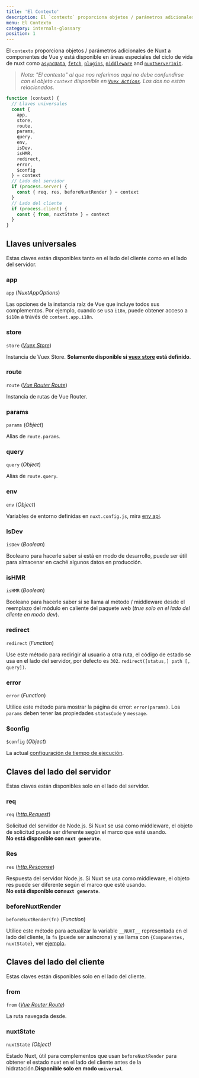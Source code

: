 ```yaml
---
title: 'El Contexto'
description: El `contexto` proporciona objetos / parámetros adicionales de Nuxt que tradicionalmente no están disponibles para los componentes de Vue. `Context` está disponible en áreas especiales del ciclo de vida de nuxt como` asyncData`, `plugins`,` middlewares`, `modules` y` store / nuxtServerInit`.
menu: El Contexto
category: internals-glossary
position: 1
---
```


El `contexto` proporciona objetos / parámetros adicionales de Nuxt a componentes de Vue y está disponible en áreas especiales del ciclo de vida de nuxt como [`asyncData`](/api), [`fetch`](/docs/2.x/features/data-fetching), [`plugins`](/docs/2.x/directory-structure/plugins), [`middleware`](/docs/2.x/directory-structure/middleware#router-middleware) and [`nuxtServerInit`](/docs/2.x/directory-structure/store#the-nuxtserverinit-action).

> _Nota: "El contexto" al que nos referimos aquí no debe confundirse con el objeto `context` disponible en [`Vuex Actions`](https://vuex.vuejs.org/guide/actions.html). Los dos no están relacionados._

```js
function (context) {
  // Llaves universales
  const {
    app,
    store,
    route,
    params,
    query,
    env,
    isDev,
    isHMR,
    redirect,
    error,
    $config
  } = context
  // Lado del servidor
  if (process.server) {
    const { req, res, beforeNuxtRender } = context
  }
  // Lado del cliente
  if (process.client) {
    const { from, nuxtState } = context
  }
}
```

## Llaves universales

Estas claves están disponibles tanto en el lado del cliente como en el lado del servidor.

### app

`app` (_NuxtAppOptions_)

Las opciones de la instancia raíz de Vue que incluye todos sus complementos. Por ejemplo, cuando se usa `i18n`, puede obtener acceso a `$i18n` a través de `context.app.i18n`.

### store

`store` ([_Vuex Store_](https://vuex.vuejs.org/api/#vuex-store-instance-properties))

Instancia de Vuex Store. **Solamente disponible si [vuex store](/docs/2.x/directory-structure/store) está definido**.

### route

`route` ([_Vue Router Route_](https://router.vuejs.org/api/#the-route-object))

Instancia de rutas de Vue Router.

### params

`params` (_Object_)

Alias de `route.params`.

### query

`query` (_Object_)

Alias de `route.query`.

### env

`env` (_Object_)

Variables de entorno definidas en `nuxt.config.js`, mira [env api](/docs/2.x/configuration-glossary/configuration-env).

### IsDev

`isDev` (_Boolean_)

Booleano para hacerle saber si está en modo de desarrollo, puede ser útil para almacenar en caché algunos datos en producción.

### isHMR

`isHMR` (_Boolean_)

Booleano para hacerle saber si se llama al método / middleware desde el reemplazo del módulo en caliente del paquete web (_true solo en el lado del cliente en modo dev_).

### redirect

`redirect` (_Function_)

Use este método para redirigir al usuario a otra ruta, el código de estado se usa en el lado del servidor, por defecto es `302`. `redirect([status,] path [, query])`.

### error

`error` (_Function_)

Utilice este método para mostrar la página de error: `error(params)`. Los `params` deben tener las propiedades `statusCode` y `message`.

### \$config

`$config` (_Object_)

La actual [configuración de tiempo de ejecución](/docs/2.x/configuration-glossary/configuration-runtime-config).

## Claves del lado del servidor

Estas claves están disponibles solo en el lado del servidor.

### req

`req` ([_http.Request_](https://nodejs.org/api/http.html#http_class_http_incomingmessage))

Solicitud del servidor de Node.js. Si Nuxt se usa como middleware, el objeto de solicitud puede ser diferente según el marco que esté usando.<br>**No está disponible con `nuxt generate`**.

### Res

`res` ([_http.Response_](https://nodejs.org/api/http.html#http_class_http_serverresponse))

Respuesta del servidor Node.js. Si Nuxt se usa como middleware, el objeto res puede ser diferente según el marco que esté usando.<br>**No está disponible con`nuxt generate`**.

### beforeNuxtRender

`beforeNuxtRender(fn)` (_Function_)

Utilice este método para actualizar la variable `__NUXT__` representada en el lado del cliente, la `fn` (puede ser asíncrona) y se llama con `{Componentes, nuxtState}`, ver [ejemplo](https://github.com/nuxt/nuxt.js/blob/cf6b0df45f678c5ac35535d49710c606ab34787d/test/fixtures/basic/pages/special-state.vue).

## Claves del lado del cliente

Estas claves están disponibles solo en el lado del cliente.

### from

`from` ([_Vue Router Route_](https://router.vuejs.org/api/#the-route-object))

La ruta navegada desde.

### nuxtState

`nuxtState` _(Object)_

Estado Nuxt, útil para complementos que usan `beforeNuxtRender` para obtener el estado nuxt en el lado del cliente antes de la hidratación.**Disponible solo en modo `universal`**.
